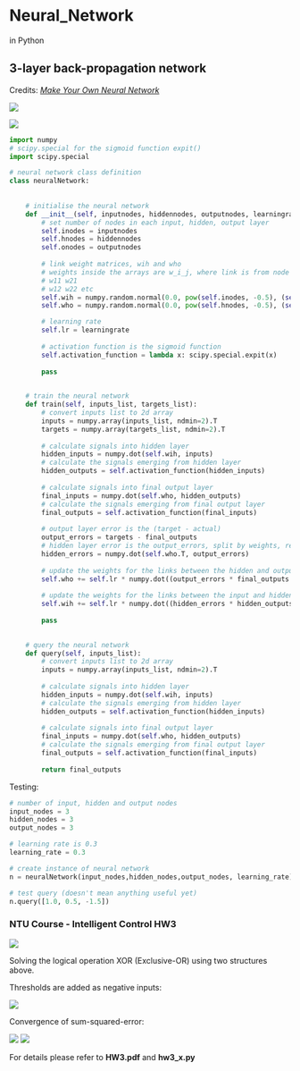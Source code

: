 # Neural_Network
in Python

## 3-layer back-propagation network
Credits: [*Make Your Own Neural Network*](https://github.com/makeyourownneuralnetwork/makeyourownneuralnetwork/blob/master/part2_neural_network.ipynb)

![](./figures/3layers.PNG)

![](./figures/network_basic.png)

```python
import numpy
# scipy.special for the sigmoid function expit()
import scipy.special

# neural network class definition
class neuralNetwork:
    
    
    # initialise the neural network
    def __init__(self, inputnodes, hiddennodes, outputnodes, learningrate):
        # set number of nodes in each input, hidden, output layer
        self.inodes = inputnodes
        self.hnodes = hiddennodes
        self.onodes = outputnodes
        
        # link weight matrices, wih and who
        # weights inside the arrays are w_i_j, where link is from node i to node j in the next layer
        # w11 w21
        # w12 w22 etc 
        self.wih = numpy.random.normal(0.0, pow(self.inodes, -0.5), (self.hnodes, self.inodes))
        self.who = numpy.random.normal(0.0, pow(self.hnodes, -0.5), (self.onodes, self.hnodes))

        # learning rate
        self.lr = learningrate
        
        # activation function is the sigmoid function
        self.activation_function = lambda x: scipy.special.expit(x)
        
        pass

    
    # train the neural network
    def train(self, inputs_list, targets_list):
        # convert inputs list to 2d array
        inputs = numpy.array(inputs_list, ndmin=2).T
        targets = numpy.array(targets_list, ndmin=2).T
        
        # calculate signals into hidden layer
        hidden_inputs = numpy.dot(self.wih, inputs)
        # calculate the signals emerging from hidden layer
        hidden_outputs = self.activation_function(hidden_inputs)
        
        # calculate signals into final output layer
        final_inputs = numpy.dot(self.who, hidden_outputs)
        # calculate the signals emerging from final output layer
        final_outputs = self.activation_function(final_inputs)
        
        # output layer error is the (target - actual)
        output_errors = targets - final_outputs
        # hidden layer error is the output_errors, split by weights, recombined at hidden nodes
        hidden_errors = numpy.dot(self.who.T, output_errors) 
        
        # update the weights for the links between the hidden and output layers
        self.who += self.lr * numpy.dot((output_errors * final_outputs * (1.0 - final_outputs)), numpy.transpose(hidden_outputs))
        
        # update the weights for the links between the input and hidden layers
        self.wih += self.lr * numpy.dot((hidden_errors * hidden_outputs * (1.0 - hidden_outputs)), numpy.transpose(inputs))
        
        pass

    
    # query the neural network
    def query(self, inputs_list):
        # convert inputs list to 2d array
        inputs = numpy.array(inputs_list, ndmin=2).T
        
        # calculate signals into hidden layer
        hidden_inputs = numpy.dot(self.wih, inputs)
        # calculate the signals emerging from hidden layer
        hidden_outputs = self.activation_function(hidden_inputs)
        
        # calculate signals into final output layer
        final_inputs = numpy.dot(self.who, hidden_outputs)
        # calculate the signals emerging from final output layer
        final_outputs = self.activation_function(final_inputs)
        
        return final_outputs
```
Testing:
```python
# number of input, hidden and output nodes
input_nodes = 3
hidden_nodes = 3
output_nodes = 3

# learning rate is 0.3
learning_rate = 0.3

# create instance of neural network
n = neuralNetwork(input_nodes,hidden_nodes,output_nodes, learning_rate)

# test query (doesn't mean anything useful yet)
n.query([1.0, 0.5, -1.5])
```

### NTU Course - Intelligent Control HW3

![](./figures/hw3.PNG)

Solving the logical operation XOR (Exclusive-OR) using two structures above.

Thresholds are added as negative inputs:

![](./figures/network.png)

Convergence of sum-squared-error:

![](./figures/2_1_3000.png)
![](./figures/2_1_1000_1.png)

For details please refer to **HW3.pdf** and **hw3_x.py** 

